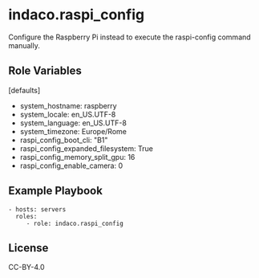 indaco.raspi_config
=========

Configure the Raspberry Pi instead to execute the raspi-config command manually.

Role Variables
--------------

[defaults]

- system_hostname: raspberry
- system_locale:  en_US.UTF-8
- system_language: en_US.UTF-8
- system_timezone: Europe/Rome
- raspi_config_boot_cli: "B1"
- raspi_config_expanded_filesystem: True
- raspi_config_memory_split_gpu: 16
- raspi_config_enable_camera: 0


Example Playbook
----------------

    - hosts: servers
      roles:
         - role: indaco.raspi_config

License
-------

CC-BY-4.0
